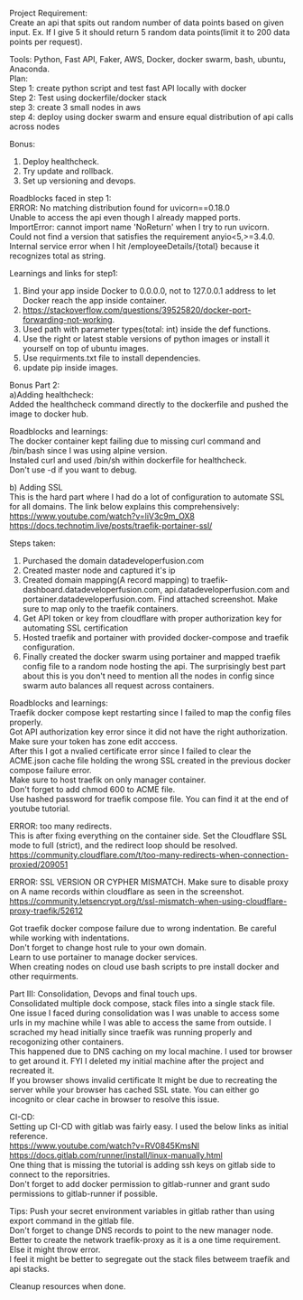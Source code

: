 Project Requirement:  
Create an api that spits out random number of data points based on given input. Ex. If I give 5 it should return 5 random data points(limit it to 200 data points per request).

Tools: Python, Fast API, Faker, AWS, Docker, docker swarm, bash, ubuntu, Anaconda.  
Plan:   
  Step 1: create python script and test fast API locally with docker  
  Step 2: Test using dockerfile/docker stack  
  step 3: create 3 small nodes in aws  
  step 4: deploy using docker swarm and ensure equal distribution of api calls across nodes  

Bonus:  
  1. Deploy healthcheck.  
  2. Try update and rollback.  
  3. Set up versioning and devops.  

Roadblocks faced in step 1:  
ERROR: No matching distribution found for uvicorn==0.18.0  
Unable to access the api even though I already mapped ports.  
ImportError: cannot import name 'NoReturn' when I try to run uvicorn.  
Could not find a version that satisfies the requirement anyio<5,>=3.4.0.  
Internal service error when I hit /employeeDetails/{total} because it recognizes total as string.  

Learnings and links for step1:  
1. Bind your app inside Docker to 0.0.0.0, not to 127.0.0.1 address to let Docker reach the app inside container.  
2. https://stackoverflow.com/questions/39525820/docker-port-forwarding-not-working.  
3. Used path with parameter types(total: int) inside the def functions.  
4. Use the right or latest stable versions of python images or install it yourself on top of ubuntu images.  
5. Use requirments.txt file to install dependencies.  
6. update pip inside images.  

Bonus Part 2:  
a)Adding healthcheck:  
Added the healthcheck command directly to the dockerfile and pushed the image to docker hub.

Roadblocks and learnings:  
The docker container kept failing due to missing curl command and /bin/bash since I was using alpine version.  
Instaled curl and used /bin/sh within dockerfile for healthcheck.  
Don't use -d if you want to debug.  

b) Adding SSL  
This is the hard part where I had do a lot of configuration to automate SSL for all domains. The link below explains this comprehensively:  
https://www.youtube.com/watch?v=liV3c9m_OX8  
https://docs.technotim.live/posts/traefik-portainer-ssl/  

Steps taken:  
1. Purchased the domain datadeveloperfusion.com
2. Created master node and captured it's ip
3. Created domain mapping(A record mapping) to traefik-dashboard.datadeveloperfusion.com, api.datadeveloperfusion.com and portainer.datadeveloperfusion.com. Find attached screenshot. Make sure to map only to the traefik containers.
4. Get API token or key from cloudflare with proper authorization key for automating SSL certification
5. Hosted traefik and portainer with provided docker-compose and traefik configuration.
6. Finally created the docker swarm using portainer and mapped traefik config file to a random node hosting the api. The surprisingly best part about this is you don't need to mention all the nodes in config since swarm auto balances all request across containers.

Roadblocks and learnings:  
Traefik docker compose kept restarting since I failed to map the config files properly.  
Got API authorization key error since it did not have the right authorization. Make sure your token has zone edit acccess.  
After this I got a nvalied certificate error since I failed to clear the ACME.json cache file holding the wrong SSL created in the previous docker compose failure error.  
Make sure to host traefik on only manager container.  
Don't forget to add chmod 600 to ACME file.  
Use hashed password for traefik compose file. You can find it at the end of youtube tutorial.  

ERROR: too many redirects.  
This is after fixing everything on the container side. Set the Cloudflare SSL mode to full (strict), and the redirect loop should be resolved.  
https://community.cloudflare.com/t/too-many-redirects-when-connection-proxied/209051  

ERROR: SSL VERSION OR CYPHER MISMATCH. Make sure to disable proxy on A name records within cloudflare as seen in the screenshot.  
https://community.letsencrypt.org/t/ssl-mismatch-when-using-cloudflare-proxy-traefik/52612  

Got traefik docker compose failure due to wrong indentation. Be careful while working with indentations.  
Don't forget to change host rule to your own domain.  
Learn to use portainer to manage docker services.  
When creating nodes on cloud use bash scripts to pre install docker and other requirments.  

Part III: Consolidation, Devops and final touch ups.  
Consolidated multiple dock compose, stack files into a single stack file.  
One issue I faced during consolidation was I was unable to access some urls in my machine while I was able to access the same from outside. I scrached my head initially since traefik was running properly and recogonizing other containers.  
This happened due to DNS caching on my local machine. I used tor browser to get around it. FYI I deleted my initial machine after the project and recreated it.  
If you browser shows invalid certificate It might be due to recreating the server while your browser has cached SSL state. You can either go incognito or clear cache in browser to resolve this issue.  

CI-CD:  
Setting up CI-CD with gitlab was fairly easy. I used the below links as initial reference.  
https://www.youtube.com/watch?v=RV0845KmsNI  
https://docs.gitlab.com/runner/install/linux-manually.html  
One thing that is missing the tutorial is adding ssh keys on gitlab side to connect to the reporsitries.  
Don't forget to add docker permission to gitlab-runner and grant sudo permissions to gitlab-runner if possible.  


Tips:
Push your secret environment variables in gitlab rather than using export command in the gitlab file.    
Don't forget to change DNS records to point to the new manager node.  
Better to create the network traefik-proxy as it is a one time requirement. Else it might throw error.  
I feel it might be better to segregate out the stack files betweem traefik and api stacks.  

Cleanup resources when done.
